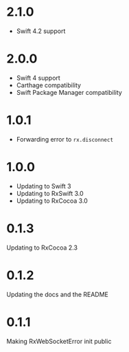 # 2.1.0

- Swift 4.2 support

# 2.0.0

- Swift 4 support
- Carthage compatibility
- Swift Package Manager compatibility

# 1.0.1

- Forwarding error to `rx.disconnect`

# 1.0.0

- Updating to Swift 3
- Updating to RxSwift 3.0
- Updating to RxCocoa 3.0

# 0.1.3

Updating to RxCocoa 2.3

# 0.1.2

Updating the docs and the README

# 0.1.1

Making RxWebSocketError init public
